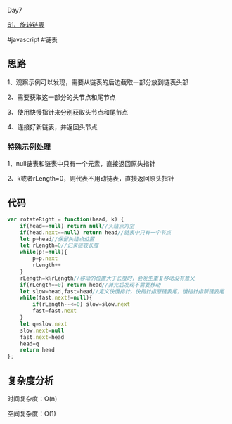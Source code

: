 Day7

[61、旋转链表](https://leetcode-cn.com/problems/rotate-list/)

#javascript #链表
## 思路
1、观察示例可以发现，需要从链表的后边截取一部分放到链表头部

2、需要获取这一部分的头节点和尾节点

3、使用快慢指针来分别获取头节点和尾节点

 4、连接好新链表，并返回头节点
### 特殊示例处理

1、null链表和链表中只有一个元素，直接返回原头指针

2、k或者rLength=0，则代表不用动链表，直接返回原头指针

## 代码
```javascript
var rotateRight = function(head, k) {
    if(head==null) return null//头结点为空
    if(head.next==null) return head//链表中只有一个节点
    let p=head//保留头结点位置
    let rLength=0//记录链表长度
    while(p!=null){
        p=p.next
        rLength++
    }
    rLength=k%rLength//移动的位置大于长度时，会发生重复移动没有意义
    if(rLength==0) return head//算完后发现不需要移动
    let slow=head,fast=head//定义快慢指针，快指针指原链表尾，慢指针指新链表尾
    while(fast.next!=null){
        if(rLength--<=0) slow=slow.next
        fast=fast.next
    }
    let q=slow.next
    slow.next=null
    fast.next=head
    head=q
    return head
};
```
## 复杂度分析
时间复杂度：O(n)

空间复杂度：O(1)
